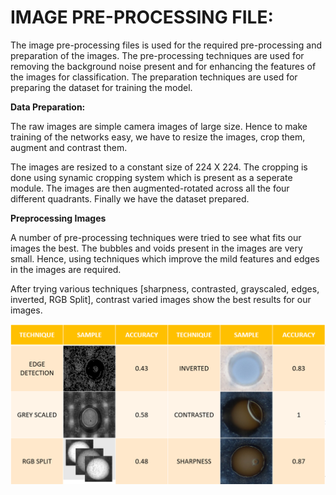 # IMAGE PRE-PROCESSING FILE:

The image pre-processing files is used for the required pre-processing and preparation of the images. The pre-processing techniques are used for removing the background noise present and for enhancing the features of the images for classification. The preparation techniques are used for preparing the dataset for training the model. 

**Data Preparation:**

The raw images are simple camera images of large size. Hence to make training of the networks easy, we have to resize the images, crop them, augment and contrast them. 

The images are resized to a constant size of 224 X 224. The cropping is done using synamic cropping system which is present as a seperate module. The images are then augmented-rotated across all the four different quadrants. Finally we have the dataset prepared. 

**Preprocessing Images**

A number of pre-processing techniques were tried to see what fits our images the best. The bubbles and voids present in the images are very small. Hence, using techniques which improve the mild features and edges in the images are required. 

After trying various techniques [sharpness, contrasted, grayscaled, edges, inverted, RGB Split], contrast varied images show the best results for our images. 

![image](/images/TABLE.PNG)






